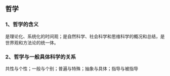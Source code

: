 ## 哲学

### 1、哲学的含义

是理论化、系统化的时间观；是自然科学、社会科学和思维科学的概况和总结，是世界观和方法论的统一体。

### 2、哲学与一般具体科学的关系

共性与个性；一般与个别；普遍与特殊；抽象与具体；指导与被指导
